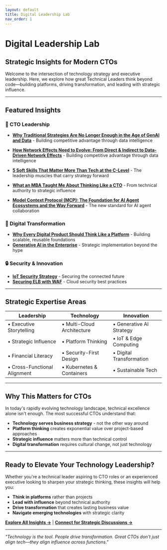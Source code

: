 ```yaml
---
layout: default
title: Digital Leadership Lab
nav_order: 1
---
```


# Digital Leadership Lab

## Strategic Insights for Modern CTOs

Welcome to the intersection of technology strategy and executive leadership. Here, we explore how great Technical Leaders think beyond code—building platforms, driving transformation, and leading with strategic influence.

---

## Featured Insights

### 🎯 CTO Leadership
- **[Why Traditional Strategies Are No Longer Enough in the Age of GenAI and Data](/2025/09/07/TraditionalStrategiesGenAI/)** - Building competitive advantage through data intelligence

- **[How Network Effects Need to Evolve: From Direct & Indirect to Data-Driven Network Effects](/2025/08/09/NetworkEffectsEvolution/)** - Building competitive advantage through data intelligence
- **[5 Soft Skills That Matter More Than Tech at the C-Level](/2025/08/01/SoftSkillatClevel/)** - The leadership muscles that carry strategy forward
- **[What an MBA Taught Me About Thinking Like a CTO](/2025/05/01/ArchitectToCTOviaMBA/)** - From technical authority to strategic influence
- **[Model Context Protocol (MCP): The Foundation for AI Agent Ecosystems and the Way Forward](/2025/01/15/ModelContextProtocol/)** - The new standard for AI agent collaboration


### 🚀 Digital Transformation
- **[Why Every Digital Product Should Think Like a Platform](/2025/07/10/Platformthinking/)** - Building scalable, reusable foundations
- **[Generative AI in the Enterprise](/2024/02/01/GenerativeAIintheEnterprise/)** - Strategic implementation beyond the hype

### 🔒 Security & Innovation
- **[IoT Security Strategy](/2025/04/20/IoTSecurity/)** - Securing the connected future
- **[Securing ELB with WAF](/2022/01/26/SecuringELBWAF/)** - Cloud security best practices

---

## Strategic Expertise Areas

| **Leadership** | **Technology** | **Innovation** |
|---|---|---|
| • Executive Storytelling | • Multi-Cloud Architecture | • Generative AI Strategy |
| • Strategic Influence | • Platform Thinking | • IoT & Edge Computing |
| • Financial Literacy | • Security-First Design | • Digital Transformation |
| • Cross-Functional Alignment | • Kubernetes & Containers | • Sustainable Tech |

---

## Why This Matters for CTOs

In today's rapidly evolving technology landscape, technical excellence alone isn't enough. The most successful CTOs understand that:

- **Technology serves business strategy** - not the other way around
- **Platform thinking** creates exponential value over project-based approaches
- **Strategic influence** matters more than technical control
- **Digital transformation** requires cultural change, not just technology

---

## Ready to Elevate Your Technology Leadership?

Whether you're a technical leader aspiring to CTO roles or an experienced executive looking to sharpen your strategic thinking, these insights will help you:

- **Think in platforms** rather than projects
- **Lead with influence** beyond technical authority  
- **Drive transformation** that creates lasting business value
- **Navigate emerging technologies** with strategic clarity

**[Explore All Insights →](/blog)** | **[Connect for Strategic Discussions →](/about/)**

---

*"Technology is the tool. People drive transformation. Great CTOs don't just align tech—they align influence across functions."*


 
